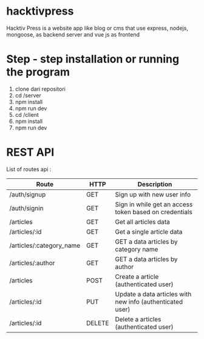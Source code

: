 # hacktivpress

Hacktiv Press is a website app like blog or cms that use express, nodejs, mongoose, as backend server and vue js as frontend

# Step - step installation or running the program

1. clone dari repositori
2. cd <folder-root>/server
3. npm install
4. npm run dev
5. cd <folder-root>/client
6. npm install
7. npm run dev

# REST API
List of routes api :

| Route | HTTP | Description |
| ------ | ------ | ------ |
| /auth/signup | GET | Sign up with new user info |
| /auth/signin | GET | Sign in while get an access token based on credentials |
| /articles | GET | Get all articles data |
| /articles/:id | GET | Get a single article data  |
| /articles/:category_name | GET | GET a data articles by category name   |
| /articles/:author | GET | GET a data articles by author |
| /articles | POST | Create a article (authenticated user) |
| /articles/:id | PUT | Update a data articles with new info  (authenticated user) |
| /articles/:id | DELETE | Delete a articles (authenticated user) |

